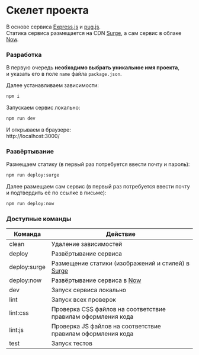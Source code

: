 # Cкелет проекта

В основе сервиса [Express.js](https://expressjs.com/) и [pug.js](https://pugjs.org/).  
Статика сервиса размещается на CDN [Surge](https://surge.sh/), а сам сервис в облаке [Now](https://zeit.co/now).

### Разработка

В первую очередь __необходимо выбрать уникальное имя проекта__,  
и указать его в поле `name` файла `package.json`.

Далее устанавливаем зависимости:

```sh
npm i
```

Запускаем сервис локально:

```sh
npm run dev
```

И открываем в браузере:  
http://localhost:3000/

### Развёртывание

Размещаем статику (в первый раз потребуется ввести почту и пароль):

```sh
npm run deploy:surge
```

Далее размещаем сам сервис  (в первый раз потребуется ввести почту и подтвердить её по ссылке в письме):

```sh
npm run deploy:now
```

### Доступные команды

| Команда | Действие |
| ------------- | ------------- |
| clean | Удаление зависимостей |
| deploy | Развёртывание сервиса |
| deploy:surge | Размещение статики (изображений и стилей) в [Surge](https://surge.sh/) |
| deploy:now | Развёртывание сервиса в [Now](https://zeit.co/now) |
| dev | Запуск сервиса локально |
| lint | Запуск всех проверок |
| lint:css | Проверка CSS файлов на соответствие правилам оформления кода |
| lint:js | Проверка JS файлов на соответствие правилам оформления кода |
| test | Запуск тестов |
